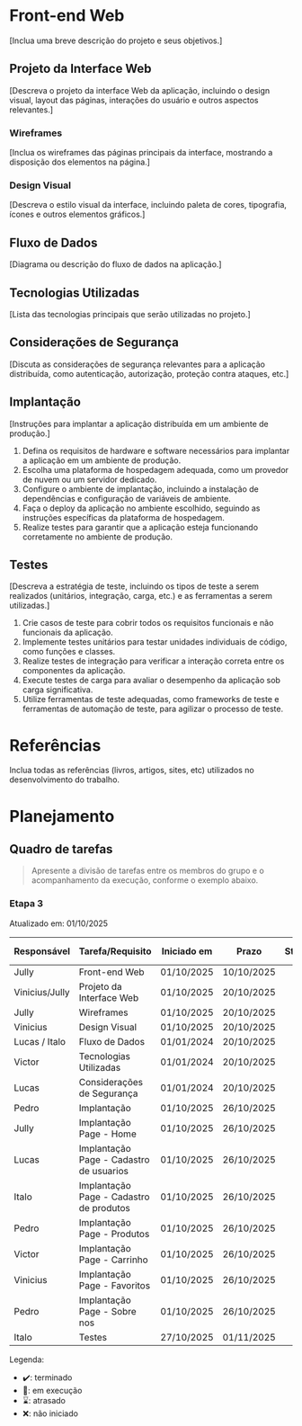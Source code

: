 # Front-end Web

[Inclua uma breve descrição do projeto e seus objetivos.]

## Projeto da Interface Web

[Descreva o projeto da interface Web da aplicação, incluindo o design visual, layout das páginas, interações do usuário e outros aspectos relevantes.]

### Wireframes

[Inclua os wireframes das páginas principais da interface, mostrando a disposição dos elementos na página.]

### Design Visual

[Descreva o estilo visual da interface, incluindo paleta de cores, tipografia, ícones e outros elementos gráficos.]

## Fluxo de Dados

[Diagrama ou descrição do fluxo de dados na aplicação.]

## Tecnologias Utilizadas
[Lista das tecnologias principais que serão utilizadas no projeto.]

## Considerações de Segurança

[Discuta as considerações de segurança relevantes para a aplicação distribuída, como autenticação, autorização, proteção contra ataques, etc.]

## Implantação

[Instruções para implantar a aplicação distribuída em um ambiente de produção.]

1. Defina os requisitos de hardware e software necessários para implantar a aplicação em um ambiente de produção.
2. Escolha uma plataforma de hospedagem adequada, como um provedor de nuvem ou um servidor dedicado.
3. Configure o ambiente de implantação, incluindo a instalação de dependências e configuração de variáveis de ambiente.
4. Faça o deploy da aplicação no ambiente escolhido, seguindo as instruções específicas da plataforma de hospedagem.
5. Realize testes para garantir que a aplicação esteja funcionando corretamente no ambiente de produção.

## Testes

[Descreva a estratégia de teste, incluindo os tipos de teste a serem realizados (unitários, integração, carga, etc.) e as ferramentas a serem utilizadas.]

1. Crie casos de teste para cobrir todos os requisitos funcionais e não funcionais da aplicação.
2. Implemente testes unitários para testar unidades individuais de código, como funções e classes.
3. Realize testes de integração para verificar a interação correta entre os componentes da aplicação.
4. Execute testes de carga para avaliar o desempenho da aplicação sob carga significativa.
5. Utilize ferramentas de teste adequadas, como frameworks de teste e ferramentas de automação de teste, para agilizar o processo de teste.

# Referências

Inclua todas as referências (livros, artigos, sites, etc) utilizados no desenvolvimento do trabalho.

# Planejamento

##  Quadro de tarefas

> Apresente a divisão de tarefas entre os membros do grupo e o acompanhamento da execução, conforme o exemplo abaixo.

### Etapa 3 

Atualizado em: 01/10/2025

| Responsável          | Tarefa/Requisito                             | Iniciado em    | Prazo      | Status | Terminado em    |
| :----                |    :----                                     |      :----:    | :----:     | :----: | :----:          |
| Jully                | Front-end Web                                | 01/10/2025     | 10/10/2025 | 📝    |                 |
| Vinicius/Jully       | Projeto da Interface Web                     | 01/10/2025     | 20/10/2025 | 📝    |                 |
| Jully                | Wireframes                                   | 01/10/2025     | 20/10/2025 | 📝    |                 |
| Vinicius             | Design Visual                                | 01/10/2025     | 20/10/2025 | 📝    |                 |
| Lucas / Italo        | Fluxo de Dados                               | 01/01/2024     | 20/10/2025 | 📝    |                 |
| Victor               | Tecnologias Utilizadas                       | 01/01/2024     | 20/10/2025 | 📝    |                 |
| Lucas                | Considerações de Segurança                   | 01/01/2024     | 20/10/2025 | 📝    |                 |
| Pedro                | Implantação                                  | 01/10/2025     | 26/10/2025 | 📝    |                 |
| Jully                | Implantação Page - Home                      | 01/10/2025     | 26/10/2025 | 📝    |                 |
| Lucas                | Implantação Page - Cadastro de usuarios      | 01/10/2025     | 26/10/2025 | 📝    |                 |
| Italo                | Implantação Page - Cadastro de produtos      | 01/10/2025     | 26/10/2025 | 📝    |                 |
| Pedro                | Implantação Page - Produtos                  | 01/10/2025     | 26/10/2025 | 📝    |                 |
| Victor               | Implantação Page - Carrinho                  | 01/10/2025     | 26/10/2025 | 📝    |                 |
| Vinicius             | Implantação Page - Favoritos                 | 01/10/2025     | 26/10/2025 | 📝    |                 |
| Pedro                | Implantação Page - Sobre nos                 | 01/10/2025     | 26/10/2025 | 📝    |                 |
| Italo                | Testes                                       | 27/10/2025     | 01/11/2025 | ❌    |                 |



Legenda:
- ✔️: terminado
- 📝: em execução
- ⌛: atrasado
- ❌: não iniciado

